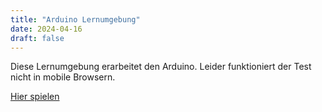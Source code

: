 ```yaml
---
title: "Arduino Lernumgebung"
date: 2024-04-16
draft: false
---
```



Diese Lernumgebung erarbeitet den Arduino. Leider funktioniert der Test nicht in mobile Browsern.

[Hier spielen](https://ph181.github.io/arduino/)
